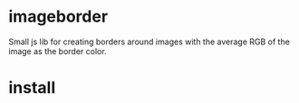 # imageborder
Small js lib for creating borders around images with the average RGB of the image as the border color.

# install
 <script src="../src/imageborder-1.1.js"></script>
 

